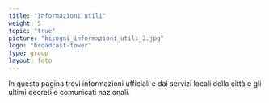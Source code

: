 ```yaml
---
title: "Informazioni utili"
weight: 5
topic: "true"
picture: "bisogni_informazioni_utili_2.jpg"
logo: "broadcast-tower"
type: group
layout: foto 
---
```


In questa pagina trovi informazioni ufficiali e dai servizi locali della città e gli ultimi decreti e comunicati nazionali.
